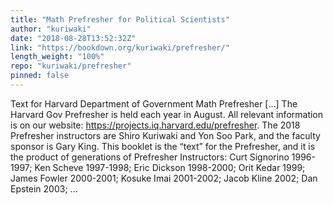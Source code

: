 ```yaml
---
title: "Math Prefresher for Political Scientists"
author: "kuriwaki"
date: "2018-08-28T13:52:32Z"
link: "https://bookdown.org/kuriwaki/prefresher/"
length_weight: "100%"
repo: "kuriwaki/prefresher"
pinned: false
---
```


Text for Harvard Department of Government Math Prefresher [...] The Harvard Gov Prefresher is held each year in August. All relevant information is on our website: https://projects.iq.harvard.edu/prefresher. The 2018 Prefresher instructors are Shiro Kuriwaki and Yon Soo Park, and the faculty sponsor is Gary King. This booklet is the “text” for the Prefresher, and it is the product of generations of Prefresher Instructors: Curt Signorino 1996-1997; Ken Scheve 1997-1998; Eric Dickson 1998-2000; Orit Kedar 1999; James Fowler 2000-2001; Kosuke Imai 2001-2002; Jacob Kline 2002; Dan Epstein 2003; ...
